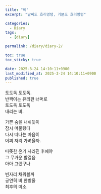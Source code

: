 ```yaml
---
title: "비"
excerpt: "날씨도 흐리멍텅, 기분도 흐리멍텅"

categories:
  - Diary
tags:
  - [diary]

permalink: /diary/diary-2/

toc: true
toc_sticky: true

date: 2025-3-24 14:10:11+0900
last_modified_at: 2025-3-24 14:10:11+0900
published: true
---
```


토도독 토도독. <br>
반짝이는 유리판 너머로 <br>
토도독 토도독 <br>
내리는 비. 

가쁜 숨을 내쉬듯이 <br>
잠시 머물렀다 <br>
다시 떠나는 마음이 <br>
어찌 저리 가벼울까. <br>

따뜻한 온기 사라진 후에야 <br>
그 무거운 발걸음 <br>
아아 그랬구나 <br>

빈자리 채워볼까 <br>
공연히 비 한방울 <br>
최후의 미소. <br>